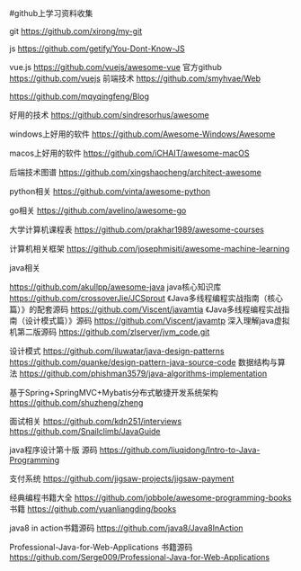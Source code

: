 #github上学习资料收集

git
https://github.com/xirong/my-git

js
https://github.com/getify/You-Dont-Know-JS

vue.js
https://github.com/vuejs/awesome-vue
官方github
https://github.com/vuejs
前端技术
https://github.com/smyhvae/Web

https://github.com/mqyqingfeng/Blog



好用的技术
https://github.com/sindresorhus/awesome


windows上好用的软件
https://github.com/Awesome-Windows/Awesome

macos上好用的软件
https://github.com/iCHAIT/awesome-macOS

后端技术图谱
https://github.com/xingshaocheng/architect-awesome

python相关
https://github.com/vinta/awesome-python

go相关
https://github.com/avelino/awesome-go

大学计算机课程表
https://github.com/prakhar1989/awesome-courses

计算机相关框架
https://github.com/josephmisiti/awesome-machine-learning

java相关

https://github.com/akullpp/awesome-java
java核心知识库
https://github.com/crossoverJie/JCSprout
《Java多线程编程实战指南（核心篇）》的配套源码
https://github.com/Viscent/javamtia
《Java多线程编程实战指南（设计模式篇）》源码
https://github.com/Viscent/javamtp
深入理解java虚拟机第二版源码
https://github.com/zlserver/jvm_code.git



设计模式
https://github.com/iluwatar/java-design-patterns
https://github.com/quanke/design-pattern-java-source-code
数据结构与算法
https://github.com/phishman3579/java-algorithms-implementation


基于Spring+SpringMVC+Mybatis分布式敏捷开发系统架构
https://github.com/shuzheng/zheng

面试相关
https://github.com/kdn251/interviews
https://github.com/Snailclimb/JavaGuide


java程序设计第十版 源码
https://github.com/liuqidong/Intro-to-Java-Programming

支付系统
https://github.com/jigsaw-projects/jigsaw-payment


经典编程书籍大全
https://github.com/jobbole/awesome-programming-books
书籍
https://github.com/yuanliangding/books

java8 in action书籍源码
https://github.com/java8/Java8InAction

Professional-Java-for-Web-Applications 书籍源码
https://github.com/Serge009/Professional-Java-for-Web-Applications



